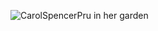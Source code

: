 ![CarolSpencerPru in her garden](https://avatars2.githubusercontent.com/u/26253176?s=400&u=1c3641adb227934928efc6bedff8c1c244374d69&v=4)
